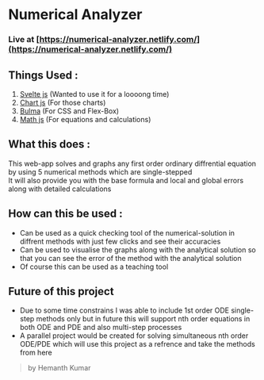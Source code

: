 # Numerical Analyzer

### Live at [https://numerical-analyzer.netlify.com/](https://numerical-analyzer.netlify.com/)

## Things Used :
1) [Svelte js](https://svelte.dev/) (Wanted to use it for a loooong time)
2) [Chart js](https://www.chartjs.org/) (For those charts)
3) [Bulma](https://bulma.io/) (For CSS and Flex-Box)
4) [Math js](https://mathjs.org/) (For equations and calculations)

## What this does :
This web-app solves and graphs any first order ordinary diffrential equation by using 5 numerical methods which are single-stepped   
It will also provide you with the base formula and local and global errors along with detailed calculations

## How can this be used :
* Can be used as a quick checking tool of the numerical-solution in diffrent methods with just few clicks and see their accuracies
* Can be used to visualise the graphs along with the analytical solution so that you can see the error of the method with the analytical solution
* Of course this can be used as a teaching tool

## Future of this project
* Due to some time constrains I was able to include 1st order ODE single-step methods only but in future this will support nth order equations in both ODE and PDE and also multi-step processes
* A parallel project would be created for solving simultaneous nth order ODE/PDE which will use this project as a refrence and take the methods from here


> by Hemanth Kumar